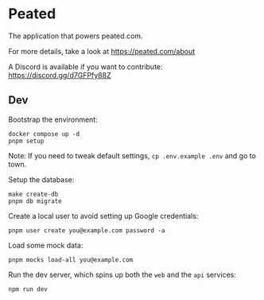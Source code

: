 # Peated

The application that powers peated.com.

For more details, take a look at https://peated.com/about

A Discord is available if you want to contribute: https://discord.gg/d7GFPfy88Z

## Dev

Bootstrap the environment:

```
docker compose up -d
pnpm setup
```

Note: If you need to tweak default settings, `cp .env.example .env` and go to town.

Setup the database:

```
make create-db
pnpm db migrate
```

Create a local user to avoid setting up Google credentials:

```
pnpm user create you@example.com password -a
```

Load some mock data:

```
pnpm mocks load-all you@example.com
```

Run the dev server, which spins up both the `web` and the `api` services:

```
npm run dev
```
